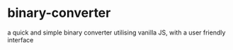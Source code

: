 # binary-converter
a quick and simple binary converter utilising vanilla JS, with a user friendly interface
